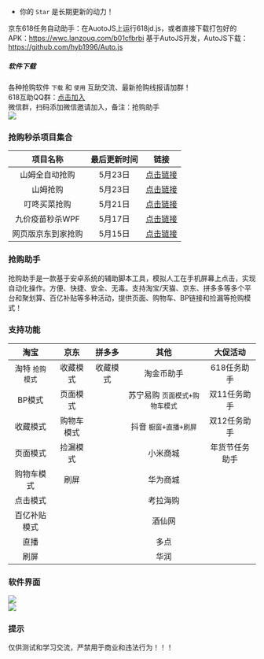 - 你的 `Star` 是长期更新的动力！  

京东618任务自动助手：在AuotoJS上运行618jd.js，或者直接下载打包好的APK：https://wwc.lanzouq.com/b01cfbrbi
基于AutoJS开发，AutoJS下载：https://github.com/hyb1996/Auto.js

##### 软件下载
各种抢购软件 `下载` 和 `使用` 互助交流、最新抢购线报请加群！  
618互助QQ群：[点击加入](https://jq.qq.com/?_wv=1027&k=TkImzAX0 "点击链接")  
微信群，扫码添加微信邀请加入，备注：抢购助手  
![](https://github.com/omxmo/xb/blob/main/wx.png)  

### 抢购秒杀项目集合
|项目名称|最后更新时间|链接|
| :------------: | :------------: | :------------: |
|山姆全自动抢购|5月23日|[点击链接](https://github.com/sari3l/sams_helper)|
|山姆抢购|5月23日|[点击链接](https://github.com/robGoods/sams)|
|叮咚买菜抢购|5月21日|[点击链接](https://github.com/xiaorui16888/DingDongHelper)|
|九价疫苗秒杀WPF|5月17日|[点击链接](https://github.com/SinnoSong/SecKill)|
|网页版京东到家抢购|5月15日|[点击链接](https://github.com/cc3cccci/JD_rush)|

### 抢购助手  
抢购助手是一款基于安卓系统的辅助脚本工具，模拟人工在手机屏幕上点击，实现自动化操作。方便、快捷、安全、无毒。支持淘宝/天猫、京东、拼多多等多个平台和聚划算、百亿补贴等多种活动，提供页面、购物车、BP链接和捡漏等抢购模式！ 

### 支持功能
|淘宝|京东|拼多多|其他|大促活动|
| :------------: | :------------: | :------------: | :------------: | :------------: |
|淘特 `抢购模式`|收藏模式|收藏模式|淘金币助手|618任务助手|
|BP模式|页面模式||苏宁易购 `页面模式+购物车模式`|双11任务助手|
|收藏模式|购物车模式||抖音 `橱窗+直播+刷屏`|双12任务助手|
|页面模式|捡漏模式||小米商城|年货节任务助手|
|购物车模式|刷屏||华为商城||
|点击模式|||考拉海购||
|百亿补贴模式|||酒仙网||
|直播|||多点||
|刷屏|||华润||
   
### 软件界面  
![](https://github.com/omxmo/qg/blob/main/qg.png)  
![](https://github.com/omxmo/qg/blob/main/bp.png)  
  
### 提示  
仅供测试和学习交流，严禁用于商业和违法行为！！！
